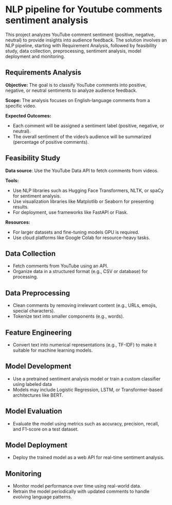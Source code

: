 # NLP pipeline for Youtube comments sentiment analysis
 This project analyzes YouTube comment sentiment (positive, negative, neutral) to provide insights into audience feedback. The solution involves an NLP pipeline, starting with Requirement Analysis, followed by feasibility study, data collection, preprocessing, sentiment analysis, model deployment and monitoring.
## Requirements Analysis
 **Objective:** The goal is to classify YouTube comments into positive, negative, or neutral sentiments to analyze audience feedback.
 
 **Scope:** The analysis focuses on English-language comments from a specific video.
 
 **Expected Outcomes:** 
 
 - Each comment will be assigned a sentiment label (positive, negative, or neutral).
 - The overall sentiment of the video’s audience will be summarized (percentage of positive comments).
        
## Feasibility Study
**Data source**: Use the YouTube Data API to fetch comments from videos.

**Tools:** 
- Use NLP libraries such as Hugging Face Transformers, NLTK, or spaCy for sentiment analysis.
- Use visualization libraries like Matplotlib or Seaborn for presenting results.
- For deployment, use frameworks like FastAPI or Flask.

**Resources:** 
- For larger datasets and fine-tuning models GPU is required.
- Use cloud platforms like Google Colab for resource-heavy tasks.

## Data Collection
- Fetch comments from YouTube using an API.
- Organize data in a structured format (e.g., CSV or database) for processing.

## Data Preprocessing
- Clean comments by removing irrelevant content (e.g., URLs, emojis, special characters).
- Tokenize text into smaller components (e.g., words).

## Feature Engineering
- Convert text into numerical representations (e.g., TF-IDF) to make it suitable for machine learning models.

## Model Development
- Use a pretrained sentiment analysis model or train a custom classifier using labeled data
- Models may include Logistic Regression, LSTM, or Transformer-based architectures like BERT.

## Model Evaluation
- Evaluate the model using metrics such as accuracy, precision, recall, and F1-score on a test dataset.
## Model Deployment
- Deploy the trained model as a web API for real-time sentiment analysis.

## Monitoring 
- Monitor model performance over time using real-world data.
- Retrain the model periodically with updated comments to handle evolving language patterns.


